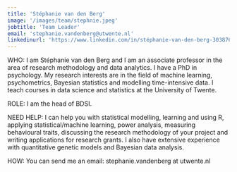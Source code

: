 ```yaml
---
title: 'Stéphanie van den Berg'
image: '/images/team/stephnie.jpeg'
jobtitle: 'Team Leader'
email: 'stephanie.vandenberg@utwente.nl'
linkedinurl: 'https://www.linkedin.com/in/stéphanie-van-den-berg-3038765/'
---
```


WHO: I am Stéphanie van den Berg and I am an associate professor in the area of research methodology and data analytics. I have a PhD in psychology. My research interests are in the field of machine learning, psychometrics, Bayesian statistics and modelling time-intensive data. I teach courses in data science and statistics at the University of Twente.

ROLE: I am the head of BDSI.

NEED HELP: I can help you with statistical modelling, learning and using R, applying statistical/machine learning, power analysis, measuring behavioural traits, discussing the research methodology of your project and writing applications for research grants. I also have extensive experience with quantitative genetic models and Bayesian data analysis.

HOW: You can send me an email: stephanie.vandenberg at utwente.nl
